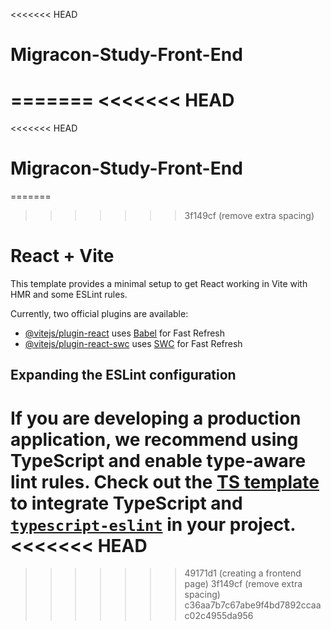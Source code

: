<<<<<<< HEAD
# Migracon-Study-Front-End
=======
<<<<<<< HEAD
=======
<<<<<<< HEAD
# Migracon-Study-Front-End
=======
>>>>>>> 3f149cf (remove extra spacing)
# React + Vite

This template provides a minimal setup to get React working in Vite with HMR and some ESLint rules.

Currently, two official plugins are available:

- [@vitejs/plugin-react](https://github.com/vitejs/vite-plugin-react/blob/main/packages/plugin-react/README.md) uses [Babel](https://babeljs.io/) for Fast Refresh
- [@vitejs/plugin-react-swc](https://github.com/vitejs/vite-plugin-react-swc) uses [SWC](https://swc.rs/) for Fast Refresh

## Expanding the ESLint configuration

If you are developing a production application, we recommend using TypeScript and enable type-aware lint rules. Check out the [TS template](https://github.com/vitejs/vite/tree/main/packages/create-vite/template-react-ts) to integrate TypeScript and [`typescript-eslint`](https://typescript-eslint.io) in your project.
<<<<<<< HEAD
=======
>>>>>>> 49171d1 (creating a frontend page)
>>>>>>> 3f149cf (remove extra spacing)
>>>>>>> c36aa7b7c67abe9f4bd7892ccaac02c4955da956
